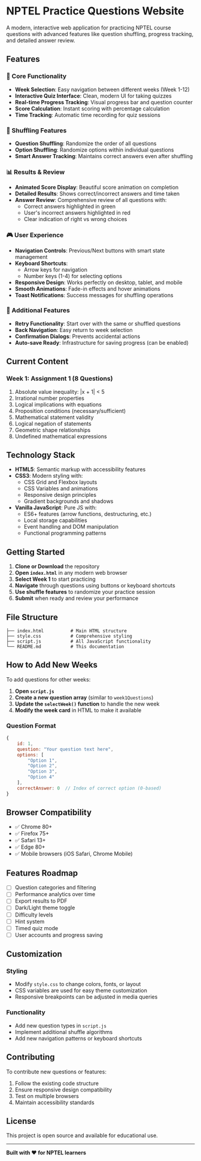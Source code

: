 # NPTEL Practice Questions Website

A modern, interactive web application for practicing NPTEL course questions with advanced features like question shuffling, progress tracking, and detailed answer review.

## Features

### 🎯 Core Functionality
- **Week Selection**: Easy navigation between different weeks (Week 1-12)
- **Interactive Quiz Interface**: Clean, modern UI for taking quizzes
- **Real-time Progress Tracking**: Visual progress bar and question counter
- **Score Calculation**: Instant scoring with percentage calculation
- **Time Tracking**: Automatic time recording for quiz sessions

### 🔀 Shuffling Features
- **Question Shuffling**: Randomize the order of all questions
- **Option Shuffling**: Randomize options within individual questions
- **Smart Answer Tracking**: Maintains correct answers even after shuffling

### 📊 Results & Review
- **Animated Score Display**: Beautiful score animation on completion
- **Detailed Results**: Shows correct/incorrect answers and time taken
- **Answer Review**: Comprehensive review of all questions with:
  - Correct answers highlighted in green
  - User's incorrect answers highlighted in red
  - Clear indication of right vs wrong choices

### 🎮 User Experience
- **Navigation Controls**: Previous/Next buttons with smart state management
- **Keyboard Shortcuts**: 
  - Arrow keys for navigation
  - Number keys (1-4) for selecting options
- **Responsive Design**: Works perfectly on desktop, tablet, and mobile
- **Smooth Animations**: Fade-in effects and hover animations
- **Toast Notifications**: Success messages for shuffling operations

### 🔧 Additional Features
- **Retry Functionality**: Start over with the same or shuffled questions
- **Back Navigation**: Easy return to week selection
- **Confirmation Dialogs**: Prevents accidental actions
- **Auto-save Ready**: Infrastructure for saving progress (can be enabled)

## Current Content

### Week 1: Assignment 1 (8 Questions)
1. Absolute value inequality: |x + 1| < 5
2. Irrational number properties
3. Logical implications with equations
4. Proposition conditions (necessary/sufficient)
5. Mathematical statement validity
6. Logical negation of statements
7. Geometric shape relationships
8. Undefined mathematical expressions

## Technology Stack

- **HTML5**: Semantic markup with accessibility features
- **CSS3**: Modern styling with:
  - CSS Grid and Flexbox layouts
  - CSS Variables and animations
  - Responsive design principles
  - Gradient backgrounds and shadows
- **Vanilla JavaScript**: Pure JS with:
  - ES6+ features (arrow functions, destructuring, etc.)
  - Local storage capabilities
  - Event handling and DOM manipulation
  - Functional programming patterns

## Getting Started

1. **Clone or Download** the repository
2. **Open `index.html`** in any modern web browser
3. **Select Week 1** to start practicing
4. **Navigate** through questions using buttons or keyboard shortcuts
5. **Use shuffle features** to randomize your practice session
6. **Submit** when ready and review your performance

## File Structure

```
├── index.html          # Main HTML structure
├── style.css           # Comprehensive styling
├── script.js           # All JavaScript functionality
└── README.md           # This documentation
```

## How to Add New Weeks

To add questions for other weeks:

1. **Open `script.js`**
2. **Create a new question array** (similar to `week1Questions`)
3. **Update the `selectWeek()` function** to handle the new week
4. **Modify the week card** in HTML to make it available

### Question Format
```javascript
{
    id: 1,
    question: "Your question text here",
    options: [
        "Option 1",
        "Option 2", 
        "Option 3",
        "Option 4"
    ],
    correctAnswer: 0  // Index of correct option (0-based)
}
```

## Browser Compatibility

- ✅ Chrome 80+
- ✅ Firefox 75+
- ✅ Safari 13+
- ✅ Edge 80+
- ✅ Mobile browsers (iOS Safari, Chrome Mobile)

## Features Roadmap

- [ ] Question categories and filtering
- [ ] Performance analytics over time
- [ ] Export results to PDF
- [ ] Dark/Light theme toggle
- [ ] Difficulty levels
- [ ] Hint system
- [ ] Timed quiz mode
- [ ] User accounts and progress saving

## Customization

### Styling
- Modify `style.css` to change colors, fonts, or layout
- CSS variables are used for easy theme customization
- Responsive breakpoints can be adjusted in media queries

### Functionality
- Add new question types in `script.js`
- Implement additional shuffle algorithms
- Add new navigation patterns or keyboard shortcuts

## Contributing

To contribute new questions or features:

1. Follow the existing code structure
2. Ensure responsive design compatibility
3. Test on multiple browsers
4. Maintain accessibility standards

## License

This project is open source and available for educational use.

---

**Built with ❤️ for NPTEL learners**